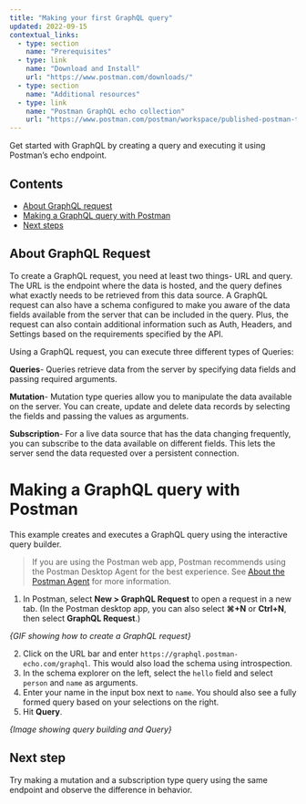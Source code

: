 ```yaml
---
title: "Making your first GraphQL query"
updated: 2022-09-15
contextual_links:
  - type: section
    name: "Prerequisites"
  - type: link
    name: "Download and Install"
    url: "https://www.postman.com/downloads/"
  - type: section
    name: "Additional resources"
  - type: link
    name: "Postman GraphQL echo collection"
    url: "https://www.postman.com/postman/workspace/published-postman-templates/collection/63c7d7701bfb72333ca216d4"
---
```


Get started with GraphQL by creating a query and executing it using Postman’s echo endpoint.

## Contents

- [About GraphQL request](#about-graphql-request)
- [Making a GraphQL query with Postman](#making-a-graphql-query-with-postman)
- [Next steps](#next-steps)

## About GraphQL Request

To create a GraphQL request, you need at least two things- URL and query. The URL is the endpoint where the data is hosted, and the query defines what exactly needs to be retrieved from this data source. A GraphQL request can also have a schema configured to make you aware of the data fields available from the server that can be included in the query. Plus, the request can also contain additional information such as Auth, Headers, and Settings based on the requirements specified by the API. 

Using a GraphQL request, you can execute three different types of Queries:

**Queries**- Queries retrieve data from the server by specifying data fields and passing required arguments.

**Mutation**- Mutation type queries allow you to manipulate the data available on the server. You can create, update and delete data records by selecting the fields and passing the values as arguments.

**Subscription**- For a live data source that has the data changing frequently, you can subscribe to the data available on different fields. This lets the server send the data requested over a persistent connection.

# Making a GraphQL query with Postman

This example creates and executes a GraphQL query using the interactive query builder.

> If you are using the Postman web app, Postman recommends using the Postman Desktop Agent for the best experience. See [About the Postman Agent](https://learning.postman.com/docs/getting-started/about-postman-agent/) for more information.

1. In Postman, select **New > GraphQL Request** to open a request in a new tab. (In the Postman desktop app, you can also select **⌘+N** or **Ctrl+N**, then select **GraphQL Request**.)

*{GIF showing how to create a GraphQL request}*

2. Click on the URL bar and enter `https://graphql.postman-echo.com/graphql`. This would also load the schema using introspection.
3. In the schema explorer on the left, select the `hello` field and select `person` and `name` as arguments.
4. Enter your name in the input box next to `name`. You should also see a fully formed query based on your selections on the right.
5. Hit **Query**.

*{Image showing query building and Query}*

## Next step

Try making a mutation and a subscription type query using the same endpoint and observe the difference in behavior.
